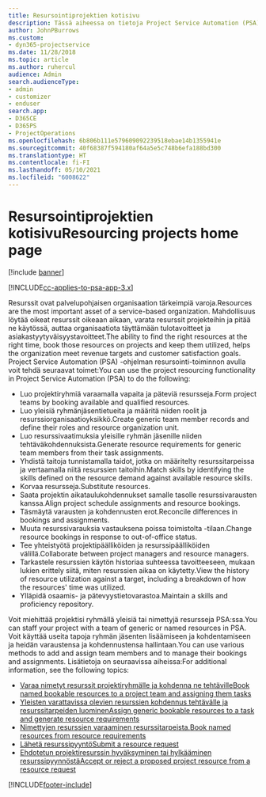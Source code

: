 ```yaml
---
title: Resursointiprojektien kotisivu
description: Tässä aiheessa on tietoja Project Service Automation (PSA) for Dynamics 365 -ohjelman resurssienhallintaominaisuuksista.
author: JohnPBurrows
ms.custom:
- dyn365-projectservice
ms.date: 11/28/2018
ms.topic: article
ms.author: ruhercul
audience: Admin
search.audienceType:
- admin
- customizer
- enduser
search.app:
- D365CE
- D365PS
- ProjectOperations
ms.openlocfilehash: 6b806b111e579609092239518ebae14b1355941e
ms.sourcegitcommit: 40f68387f594180af64a5e5c748b6efa188bd300
ms.translationtype: HT
ms.contentlocale: fi-FI
ms.lasthandoff: 05/10/2021
ms.locfileid: "6008622"
---
```

# <a name="resourcing-projects-home-page"></a><span data-ttu-id="181a5-103">Resursointiprojektien kotisivu</span><span class="sxs-lookup"><span data-stu-id="181a5-103">Resourcing projects home page</span></span>

[!include [banner](../includes/psa-now-project-operations.md)]

[!INCLUDE[cc-applies-to-psa-app-3.x](../includes/cc-applies-to-psa-app-3x.md)]

<span data-ttu-id="181a5-104">Resurssit ovat palvelupohjaisen organisaation tärkeimpiä varoja.</span><span class="sxs-lookup"><span data-stu-id="181a5-104">Resources are the most important asset of a service-based organization.</span></span> <span data-ttu-id="181a5-105">Mahdollisuus löytää oikeat resurssit oikeaan aikaan, varata resurssit projekteihin ja pitää ne käytössä, auttaa organisaatiota täyttämään tulotavoitteet ja asiakastyytyväisyystavoitteet.</span><span class="sxs-lookup"><span data-stu-id="181a5-105">The ability to find the right resources at the right time, book those resources on projects and keep them utilized, helps the organization meet revenue targets and customer satisfaction goals.</span></span> <span data-ttu-id="181a5-106">Project Service Automation (PSA) -ohjelman resursointi-toiminnon avulla voit tehdä seuraavat toimet:</span><span class="sxs-lookup"><span data-stu-id="181a5-106">You can use the project resourcing functionality in Project Service Automation (PSA) to do the following:</span></span>

- <span data-ttu-id="181a5-107">Luo projektiryhmiä varaamalla vapaita ja päteviä resursseja.</span><span class="sxs-lookup"><span data-stu-id="181a5-107">Form project teams by booking available and qualified resources.</span></span>
- <span data-ttu-id="181a5-108">Luo yleisiä ryhmänjäsentietueita ja määritä niiden roolit ja resurssiorganisaatioyksikkö.</span><span class="sxs-lookup"><span data-stu-id="181a5-108">Create generic team member records and define their roles and resource organization unit.</span></span>
- <span data-ttu-id="181a5-109">Luo resurssivaatimuksia yleisille ryhmän jäsenille niiden tehtäväkohdennuksista.</span><span class="sxs-lookup"><span data-stu-id="181a5-109">Generate resource requirements for generic team members from their task assignments.</span></span>
- <span data-ttu-id="181a5-110">Yhdistä taitoja tunnistamalla taidot, jotka on määritelty resurssitarpeissa ja vertaamalla niitä resurssien taitoihin.</span><span class="sxs-lookup"><span data-stu-id="181a5-110">Match skills by identifying the skills defined on the resource demand against available resource skills.</span></span>
- <span data-ttu-id="181a5-111">Korvaa resursseja.</span><span class="sxs-lookup"><span data-stu-id="181a5-111">Substitute resources.</span></span>
- <span data-ttu-id="181a5-112">Saata projektin aikataulukohdennukset samalle tasolle resurssivarausten kanssa.</span><span class="sxs-lookup"><span data-stu-id="181a5-112">Align project schedule assignments and resource bookings.</span></span>
- <span data-ttu-id="181a5-113">Täsmäytä varausten ja kohdennusten erot.</span><span class="sxs-lookup"><span data-stu-id="181a5-113">Reconcile differences in bookings and assignments.</span></span>
- <span data-ttu-id="181a5-114">Muuta resurssivarauksia vastauksena poissa toimistolta -tilaan.</span><span class="sxs-lookup"><span data-stu-id="181a5-114">Change resource bookings in response to out-of-office status.</span></span>
- <span data-ttu-id="181a5-115">Tee yhteistyötä projektipäälliköiden ja resurssipäälliköiden välillä.</span><span class="sxs-lookup"><span data-stu-id="181a5-115">Collaborate between project managers and resource managers.</span></span>
- <span data-ttu-id="181a5-116">Tarkastele resurssien käytön historiaa suhteessa tavoitteeseen, mukaan lukien erittely siitä, miten resurssien aikaa on käytetty.</span><span class="sxs-lookup"><span data-stu-id="181a5-116">View the history of resource utilization against a target, including a breakdown of how the resources' time was utilized.</span></span>
- <span data-ttu-id="181a5-117">Ylläpidä osaamis- ja pätevyystietovarastoa.</span><span class="sxs-lookup"><span data-stu-id="181a5-117">Maintain a skills and proficiency repository.</span></span>


<span data-ttu-id="181a5-118">Voit miehittää projektisi ryhmällä yleisiä tai nimettyjä resursseja PSA:ssa.</span><span class="sxs-lookup"><span data-stu-id="181a5-118">You can staff your project with a team of generic or named resources in PSA.</span></span> <span data-ttu-id="181a5-119">Voit käyttää useita tapoja ryhmän jäsenten lisäämiseen ja kohdentamiseen ja heidän varaustensa ja kohdennustensa hallintaan.</span><span class="sxs-lookup"><span data-stu-id="181a5-119">You can use various methods to add and assign team members and to manage their bookings and assignments.</span></span> <span data-ttu-id="181a5-120">Lisätietoja on seuraavissa aiheissa:</span><span class="sxs-lookup"><span data-stu-id="181a5-120">For additional information, see the following topics:</span></span>

- [<span data-ttu-id="181a5-121">Varaa nimetyt resurssit projektiryhmälle ja kohdenna ne tehtäville</span><span class="sxs-lookup"><span data-stu-id="181a5-121">Book named bookable resources to a project team and assigning them tasks</span></span>](assign-named-bookable-resource.md)
- [<span data-ttu-id="181a5-122">Yleisten varattavissa olevien resurssien kohdennus tehtävälle ja resurssitarpeiden luominen</span><span class="sxs-lookup"><span data-stu-id="181a5-122">Assign generic bookable resources to a task and generate resource requirements</span></span>](assign-generic-bookable-resource.md)
- [<span data-ttu-id="181a5-123">Nimettyjen resurssien varaaminen resurssitarpeista.</span><span class="sxs-lookup"><span data-stu-id="181a5-123">Book named resources from resource requirements</span></span>](book-named-resource.md)
- [<span data-ttu-id="181a5-124">Lähetä resurssipyyntö</span><span class="sxs-lookup"><span data-stu-id="181a5-124">Submit a resource request</span></span>](submit-resource-request.md)
- [<span data-ttu-id="181a5-125">Ehdotetun projektiresurssin hyväksyminen tai hylkääminen resurssipyynnöstä</span><span class="sxs-lookup"><span data-stu-id="181a5-125">Accept or reject a proposed project resource from a resource request</span></span>](accept-reject-proposed-resource.md)


[!INCLUDE[footer-include](../includes/footer-banner.md)]